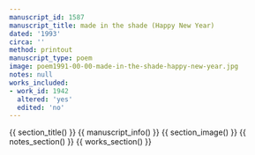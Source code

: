 ```yaml
---
manuscript_id: 1587
manuscript_title: made in the shade (Happy New Year)
dated: '1993'
circa: ''
method: printout
manuscript_type: poem
image: poem1991-00-00-made-in-the-shade-happy-new-year.jpg
notes: null
works_included:
- work_id: 1942
  altered: 'yes'
  edited: 'no'
---
```


{{ section_title() }}
{{ manuscript_info() }}
{{ section_image() }}
{{ notes_section() }}
{{ works_section() }}
